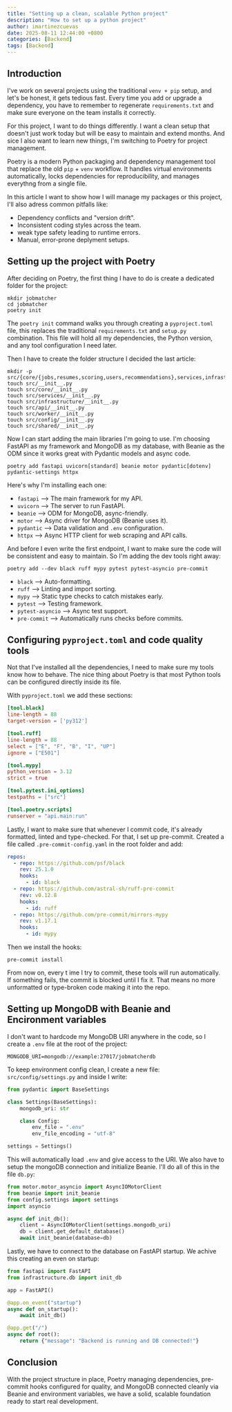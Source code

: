 ```yaml
---
title: "Setting up a clean, scalable Python project"
description: "How to set up a python project"
author: imartinezcuevas
date: 2025-08-11 12:44:00 +0800
categories: [Backend]
tags: [Backend]
---
```


## Introduction
I've work on several projects using the traditional `venv + pip` setup, and let's be honest, it gets tedious fast. Every time you add or upgrade a dependency, you have  to remember to regenerate `requirements.txt` and make sure everyone on the team installs it correctly.

For this project, I want to do things differently. I want a clean setup that doesn't just work today but will be easy to maintain and extend months. And sice I also want to learn new things, I'm switching to Poetry for project management.

Poetry is a modern Python packaging and dependency management tool that replace the old `pip` + `venv` workflow. It handles virtual environments automatically, locks dependencies for reproducibility, and manages everythng from a single file.

In this article I want to show how I will manage my packages or this project, I'll also adress common pitfalls like:
* Dependency conflicts and "version drift".
* Inconsistent coding styles across the team.
* weak type safety leading to runtime errors.
* Manual, error-prone deplyment setups.

## Setting up the project with Poetry
After deciding on Poetry, the first thing I have to do is create a dedicated folder for the project:

```console
mkdir jobmatcher
cd jobmatcher
poetry init
```

The `poetry init` command walks you through creating a `pyproject.toml` file, this replaces the traditional `requirements.txt` and `setup.py` combination. This file will hold all my dependencies, the Python version, and any tool configuration I need later. 

Then I have to create the folder structure I decided the last article:
```console
mkdir -p src/{core/{jobs,resumes,scoring,users,recommendations},services,infrastructure,api,worker,config,shared}
touch src/__init__.py
touch src/core/__init__.py
touch src/services/__init__.py
touch src/infrastructure/__init__.py
touch src/api/__init__.py
touch src/worker/__init__.py
touch src/config/__init__.py
touch src/shared/__init__.py
```

Now I can start adding the main libraries I'm going to use. I'm choosing FastAPI as my framework and MongoDB as my database, with Beanie as the ODM since it works great with Pydantic models and async code.

```console
poetry add fastapi uvicorn[standard] beanie motor pydantic[dotenv] pydantic-settings httpx
```

Here's why I'm installing each one:
* `fastapi` --> The main framework for my API.
* `uvicorn` --> The server to run FastAPI.
* `beanie` --> ODM for MongoDB, async-friendly.
* `motor` --> Async driver for MongoDB (Beanie uses it).
* `pydantic` --> Data validation and `.env` configuration.
* `httpx` --> Async HTTP client for web scraping and API calls.

And before I even write the first endpoint, I want to make sure the code will be consistent and easy to maintain. So I'm adding the dev tools right away:

```console
poetry add --dev black ruff mypy pytest pytest-asyncio pre-commit
```
* `black` --> Auto-formatting.
* `ruff` --> Linting and import sorting.
* `mypy` --> Static type checks to catch mistakes early.
* `pytest` --> Testing framework.
* `pytest-asyncio` --> Async test support.
* `pre-commit` --> Automatically runs checks before commits.

## Configuring `pyproject.toml` and code quality tools
Not that I've installed all the dependencies, I need to make sure my tools know how to behave. The nice thing about Poetry is that most Python tools can be configured directly inside its file.

With `pyproject.toml` we add these sections:
```toml
[tool.black]
line-length = 88
target-version = ['py312']

[tool.ruff]
line-length = 88
select = ["E", "F", "B", "I", "UP"]
ignore = ["E501"]

[tool.mypy]
python_version = 3.12
strict = true

[tool.pytest.ini_options]
testpaths = ["src"]

[tool.poetry.scripts]
runserver = "api.main:run"
```

Lastly, I want to make sure that whenever I commit code, it's already formatted, linted and type-checked. For that, I set up pre-commit. Created a file called `.pre-commit-config.yaml` in the root folder and add:

```yaml
repos:
  - repo: https://github.com/psf/black
    rev: 25.1.0
    hooks:
      - id: black
  - repo: https://github.com/astral-sh/ruff-pre-commit
    rev: v0.12.8
    hooks:
      - id: ruff
  - repo: https://github.com/pre-commit/mirrors-mypy
    rev: v1.17.1
    hooks:
      - id: mypy
```

Then we install the hooks:
```console
pre-commit install
```

From now on, every t ime I try to commit, these tools will run automatically. If something fails, the commit is blocked until I fix it. That means no more unformatted or type-broken code making it into the repo.

## Setting up MongoDB with Beanie and Encironment variables
I don't want to hardcode my MongoDB URI anywhere in the code, so I create a `.env` file at the root of the project:
```console
MONGODB_URI=mongodb://example:27017/jobmatcherdb
```

To keep environment config clean, I create a new file: `src/config/settings.py` and inside I write:
```python
from pydantic import BaseSettings

class Settings(BaseSettings):
    mongodb_uri: str

    class Config:
        env_file = ".env"
        env_file_encoding = "utf-8"

settings = Settings()
```

This will automatically load `.env` and give access to the URI. We also have to setup the mongoDB connection and initialize Beanie. I'll do all of this in the file `db.py`:

```python
from motor.motor_asyncio import AsyncIOMotorClient
from beanie import init_beanie
from config.settings import settings
import asyncio

async def init_db():
    client = AsyncIOMotorClient(settings.mongodb_uri)
    db = client.get_default_database()
    await init_beanie(database=db)
```

Lastly, we have to connect to the database on FastAPI startup. We achive this creating an even on startup:
```python
from fastapi import FastAPI
from infrastructure.db import init_db

app = FastAPI()

@app.on_event("startup")
async def on_startup():
    await init_db()

@app.get("/")
async def root():
    return {"message": "Backend is running and DB connected!"}
```

## Conclusion
With the project structure in place, Poetry managing dependencies, pre-commit hooks configured for quality, and MongoDB connected cleanly via Beanie and environment variables, we have a solid, scalable foundation ready to start real development.